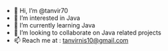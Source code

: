 - 👋 Hi, I’m @tanvir70
- 👀 I’m interested in Java
- 🌱 I’m currently learning Java
- 💞️ I’m looking to collaborate on Java related projects
- 📫 Reach me at : tanvirnis10@gmail.com

<!---
tanvir70/tanvir70 is a ✨ special ✨ repository because its `README.md` (this file) appears on your GitHub profile.
You can click the Preview link to take a look at your changes.
--->
